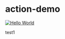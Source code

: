 # action-demo


[![Hello World](https://github.com/zodiac1111/action-demo/actions/workflows/helloworld.yml/badge.svg?branch=main)](https://github.com/zodiac1111/action-demo/actions/workflows/helloworld.yml)

test1
